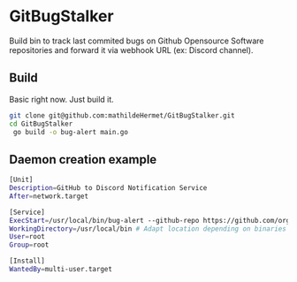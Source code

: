 # GitBugStalker

Build bin to track last commited bugs on Github Opensource Software repositories and forward it via webhook URL (ex: Discord channel).

## Build

Basic right now. Just build it.

```bash
git clone git@github.com:mathildeHermet/GitBugStalker.git
cd GitBugStalker
 go build -o bug-alert main.go
```

## Daemon creation example

```bash
[Unit]
Description=GitHub to Discord Notification Service
After=network.target

[Service]
ExecStart=/usr/local/bin/bug-alert --github-repo https://github.com/orga/repo --refresh-interval 10m --cache-file /var/lib/git-bug-ring/repo.txt --discord-hook-url "https://my-chat/webhook-to-channel"
WorkingDirectory=/usr/local/bin # Adapt location depending on binaries installation folder
User=root
Group=root

[Install]
WantedBy=multi-user.target
```